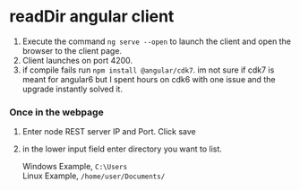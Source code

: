 # readDir angular client

1. Execute the command `ng serve --open` to launch the client and open the browser to the client page.
2. Client launches on port 4200.
3. if compile fails run `npm install @angular/cdk7`. im not sure if cdk7 is meant for angular6 but I spent hours on cdk6 with one issue and the upgrade instantly solved it.

### Once in the webpage

1. Enter node REST server IP and Port. Click save
2. in the lower input field enter directory you want to list. 

   Windows Example, `C:\Users`  
   Linux Example, `/home/user/Documents/`
